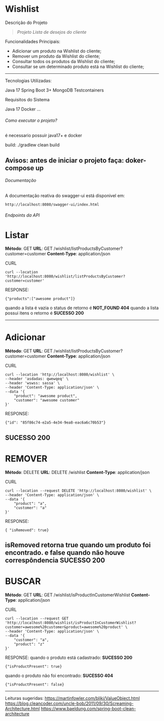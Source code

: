 # Wishlist

Descrição do Projeto

> _Projeto Lista de desejos do cliente_

Funcionalidades Principais:
- Adicionar um produto na Wishlist do cliente;
- Remover um produto da Wishlist do cliente;
- Consultar todos os produtos da Wishlist do cliente;
- Consultar se um determinado produto está na Wishlist do cliente;

---------------------------------
Tecnologias Utilizadas:

Java 17
Spring Boot 3+
MongoDB
Testcontainers

Requisitos do Sistema

Java 17
Docker
...
###### Como executar o projeto?
é necessario possuir java17+ e docker

build:
./gradlew clean build

Avisos:
antes de iniciar o projeto faça:
**doker-compose up**
----------------------------
###### Documentação

A documentação reativa do swagger-ui está disponivel em:
```
http://localhost:8080/swagger-ui/index.html
```

###### Endpoints da API

# Listar
**Método**: GET
**URL**: GET /wishlist/listProductsByCustomer?customer=customer
**Content-Type**: application/json

CURL
```
curl --location 'http://localhost:8080/wishlist/listProductsByCustomer?customer=customer'
```

RESPONSE:
```
{"products":["awesome product"]}
```
quando a lista é vazia o status de retorno é **NOT_FOUND 404**
quando a lista possui itens o retorno é **SUCESSO 200**

----------------------------
# Adicionar
**Método**: GET
**URL**: GET /wishlist/listProductsByCustomer?customer=customer
**Content-Type**: application/json

CURL
```
curl --location 'http://localhost:8080/wishlist' \
--header 'asdadas: qwewqeq' \
--header 'wswss: sassa' \
--header 'Content-Type: application/json' \
--data '{
    "product": "awesome product",
    "customer": "awesome customer"
}'
```

RESPONSE:
```
{"id": "85f86c74-e2a5-4e34-9ea8-eac6a6c70b53"}
```
**SUCESSO 200**
----------------------------
# REMOVER
**Método**: DELETE
**URL**: DELETE /wishlist
**Content-Type**: application/json

CURL
```
curl --location --request DELETE 'http://localhost:8080/wishlist' \
--header 'Content-Type: application/json' \
--data '{
    "product": "a",
    "customer": "a"
}'
```

RESPONSE:
```
{ "isRemoved": true}
```
isRemoved retorna true quando um produto foi encontrado. e false quando não houve correspôndencia
**SUCESSO 200**
----------------------------
# BUSCAR
**Método**: GET
**URL**: GET /wishlist/isProductInCustomerWishlist
**Content-Type**: application/json

CURL
```
curl --location --request GET 'http://localhost:8080/wishlist/isProductInCustomerWishlist?customer=awesome%20customer&product=awesome%20product' \
--header 'Content-Type: application/json' \
--data '{
    "customer": "a",
    "product": "z"
}'
```

RESPONSE:
quando o produto está cadastrado:
**SUCESSO 200**
```
{"isProductPresent": true}
```

quando o produto não foi encontrado:
**SUCESSO 404**
```
{"isProductPresent": false}
```

-------------------------------
Leituras sugeridas:
https://martinfowler.com/bliki/ValueObject.html
https://blog.cleancoder.com/uncle-bob/2011/09/30/Screaming-Architecture.html
https://www.baeldung.com/spring-boot-clean-architecture